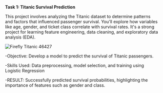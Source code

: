 **Task 1: Titanic Survival Prediction**

This project involves analyzing the Titanic dataset to determine patterns and factors that influenced passenger survival. You'll explore how variables like age, gender, and ticket class correlate with survival rates. It's a strong project for learning feature engineering, data cleaning, and exploratory data analysis (EDA).


![Firefly Titanic 46427](https://github.com/user-attachments/assets/a0c02e3a-5c46-4bd0-a026-549e5fb0bb0f)

-Objective: Develop a model to predict the survival of Titanic passengers.

-Skills Used: Data preprocessing, model selection, and training using Logistic Regression

-RESULT: Successfully predicted survival probabilities, highlighting the importance of features such as gender and class.
